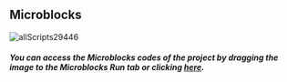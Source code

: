 ## Microblocks
![allScripts29446](https://user-images.githubusercontent.com/112697142/192523488-7cf27a4a-3aa0-42a2-a4cf-044d75c534a1.png)


##### You can access the Microblocks codes of the project by dragging the image to the Microblocks Run tab or clicking [here](https://microblocks.fun/run/microblocks.html#scripts=GP%20Scripts%0Adepends%20%27PicoBricks%27%0A%0Ascript%20459%20179%20%7B%0AwhenCondition%20true%0AanalogWriteOp%20_pb_pin_RedLED%20%28pb_potentiometer%29%0AprintIt%20%28pb_potentiometer%29%0A%7D%0A%0A "here").
